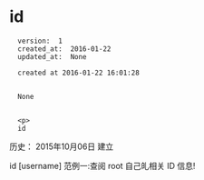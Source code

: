 
  # id

      version:  1
      created_at:  2016-01-22
      updated_at:  None

      created at 2016-01-22 16:01:28 


      None


      <p>
      id

历史：
2015年10月06日
建立




id [username] 
范例一:查阅 root 自己癿相关 ID 信息!
      </p>

  